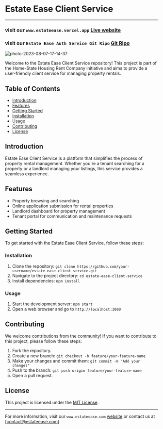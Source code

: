 # Estate Ease Client Service

---
### visit our `www.estateease.vercel.app` [Live website](https://www.estateease.vercel.app)
### visit our `Estate Ease Auth Service Git Ripo` [Git Ripo](https://github.com/f4faysal/estate-ease-auth-service)

<img src="https://i.ibb.co/KqPzhPL/photo-2023-08-07-17-14-37.jpg" alt="photo-2023-08-07-17-14-37" />

Welcome to the Estate Ease Client Service repository! This project is part of the Home-State Housing Rent Company initiative and aims to provide a user-friendly client service for managing property rentals.

## Table of Contents

- [Introduction](#introduction)
- [Features](#features)
- [Getting Started](#getting-started)
- [Installation](#installation)
- [Usage](#usage)
- [Contributing](#contributing)
- [License](#license)

## Introduction

Estate Ease Client Service is a platform that simplifies the process of property rental management. Whether you're a tenant searching for a property or a landlord managing your listings, this service provides a seamless experience.

## Features

- Property browsing and searching
- Online application submission for rental properties
- Landlord dashboard for property management
- Tenant portal for communication and maintenance requests

## Getting Started

To get started with the Estate Ease Client Service, follow these steps:

### Installation

1. Clone the repository: `git clone https://github.com/your-username/estate-ease-client-service.git`
2. Navigate to the project directory: `cd estate-ease-client-service`
3. Install dependencies: `npm install`

### Usage

1. Start the development server: `npm start`
2. Open a web browser and go to `http://localhost:3000`

## Contributing

We welcome contributions from the community! If you want to contribute to this project, please follow these steps:

1. Fork the repository.
2. Create a new branch: `git checkout -b feature/your-feature-name`
3. Make your changes and commit them: `git commit -m "Add your changes"`
4. Push to the branch: `git push origin feature/your-feature-name`
5. Open a pull request.

## License

This project is licensed under the [MIT License](LICENSE).

---

For more information, visit our `www.estateease.com` [website](https://www.estateease.com) or contact us at [contact@estateease.com].
